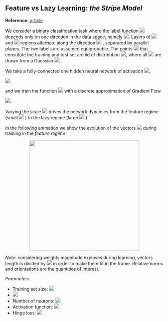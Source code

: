 ## Feature vs Lazy Learning: *the Stripe Model*

**Reference:** [article][1]

We consider a binary classification task where the label function 
<img src="https://render.githubusercontent.com/render/math?math=y(\vec x)">
depends only on one direction in the data space, namely 
<img src="https://render.githubusercontent.com/render/math?math=y( \vec x)=y(x_\parallel)">.
Layers of <img src="https://render.githubusercontent.com/render/math?math=y=+1"> and 
<img src="https://render.githubusercontent.com/render/math?math=y=-1">
regions alternate along the direction <img src="https://render.githubusercontent.com/render/math?math=x_\parallel">
, separated by parallel planes. The two labels are assumed equiprobable. The points 
<img src="https://render.githubusercontent.com/render/math?math=\vec x"> that constitute the training and test set are iid of distribution 
<img src="https://render.githubusercontent.com/render/math?math=\rho(\vec x) = \rho_\parallel(x_\parallel)\rho_\bot(x_\bot)">, where all <img src="https://render.githubusercontent.com/render/math?math=\rho_j">
are drawn from a Gaussian 
<img src="https://render.githubusercontent.com/render/math?math=\mathcal{N}(0,1)">
.

We take a fully-connected one hidden neural network of activation <img src="https://render.githubusercontent.com/render/math?math=\sigma">,

<img src="https://render.githubusercontent.com/render/math?math=f(\vec x) = \frac{1}{h} \sum_{n=1}^h \beta_n \: \sigma\left(\frac{\vec \omega_n \cdot   \vec x}{\sqrt{d}} + b_n\right)">

and we train the function 
<img src="https://render.githubusercontent.com/render/math?math=F(\vec x) = \alpha \left(f(\vec x) - f_0(\vec x)\right)">
with a discrete approximation of Gradient Flow

<img src="https://render.githubusercontent.com/render/math?math=\dot{W} = -\partial_W \frac{1}{p}\sum_\mu l\left(y^\mu F(\vec x^\mu)\right)">. 

Varying the scale 
<img src="https://render.githubusercontent.com/render/math?math=\alpha">
drives the network dynamics from the feature regime (small 
<img src="https://render.githubusercontent.com/render/math?math=\alpha">
) to the lazy regime (large 
<img src="https://render.githubusercontent.com/render/math?math=\alpha">
).

In the following animation we show the evolution of the vectors 
<img src="https://render.githubusercontent.com/render/math?math=\beta_n \vec \omega_n">
during training in the *feature regime*

<p align="center">
  <img width="350" height="350" src="https://github.com/leonardopetrini/feature_lazy/blob/experimental/stripe_wbeta_wlegend.gif">
</p>

*Note*: considering weights magnitude exploses during learning, vectors length is divided by 
<img src="https://render.githubusercontent.com/render/math?math=\max(|\beta|\: ||\vec \omega||)">
in order to make them fit in the frame. Relative norms and orientations are the quantities of interest.

*Parameters*: 
* Training set size: <img src="https://render.githubusercontent.com/render/math?math=p = 1000">
* <img src="https://render.githubusercontent.com/render/math?math=\alpha = 10^{-6}">
* Number of neurons: <img src="https://render.githubusercontent.com/render/math?math=h = 10000">
* Activation function: <img src="https://render.githubusercontent.com/render/math?math=\sigma(\cdot) = ReLU(\cdot)">
* Hinge loss: <img src="https://render.githubusercontent.com/render/math?math=l(\hat y) = \max(0, 1 - y \cdot \hat y)">


[1]:https://
